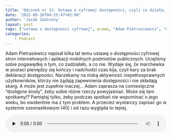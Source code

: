 ```yaml
---
title: 'Odcinek nr 12: Ustawa o cyfrowej dostępności, czyli co działa, co nie działa i kiedy sypną się kary'
date: '2022-09-16T04:25:47+02:00'
author: 'Jacek Zadrożny'
layout: post
tags: ["ustawa o dostępności cyfrowej", prawo, "Adam Pietrasiewicz", "deklaracja dostępności"]
categories:
    - Podcast
---
```


Adam Pietrasiewicz napisał kilka lat temu ustawę o dostępności cyfrowej stron internetowych i aplikacji mobilnych podmiotów publicznych. Ucięliśmy sobie pogawędkę o tym, co zadziałało, a co nie. Wydaje się, że marchewka w postaci pieniędzy się kończy i nadchodzi czas kija, czyli kary za brak deklaracji dostępności. Narzekamy na niską aktywność niepełnosprawnych użytkowników, którzy nie żądają zapewnienia dostępności i nie składają skarg. A może jest zupełnie inaczej… Adam zaprasza na comiesięczne “dostępne środy”, żeby sobie różne rzeczy powyjaśniać. Może się tam spotkamy!? Pamiętaj tylko, żeby podczas spotkań nie wspominać o jego wieku, bo ewidentnie ma z tym problem. A przecież wystarczy zapisać go w systemie szesnastkowym (40) i od razu wygląda to lepiej.


<audio class="wp-audio-shortcode" controls="controls" id="audio-2828-15" preload="none" style="width: 100%;"><source src="https://anchor.fm/s/529b8668/podcast/play/57609762/https%3A%2F%2Fd3ctxlq1ktw2nl.cloudfront.net%2Fproduction%2Fexports%2F529b8668%2F57609762%2F76841b419bdcdc879c3b81fa750aa6b6.m4a?_=15" type="audio/mpeg"></source><https://anchor.fm/s/529b8668/podcast/play/57609762/https%3A%2F%2Fd3ctxlq1ktw2nl.cloudfront.net%2Fproduction%2Fexports%2F529b8668%2F57609762%2F76841b419bdcdc879c3b81fa750aa6b6.m4a></audio>
